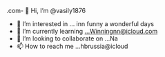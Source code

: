 .com- 👋 Hi, I’m @vasily1876
- 👀 I’m interested in ... inn funny a wonderful days 
- 🌱 I’m currently learning ...Winningnn@icloud.com
- 💞️ I’m looking to collaborate on ...Na
- 📫 How to reach me ...hbrussia@icloud

<!---
vasily1876/vasily1876 is a ✨ special ✨ repository because its `README.md` (this file) appears on your GitHub profile.
You can click the Preview link to take a look at your changes.
--->
